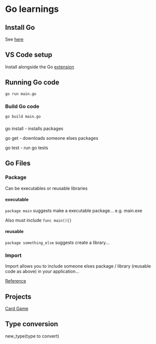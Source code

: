 # Go learnings

## Install Go

See [here](https://go.dev/wiki/Ubuntu)

## VS Code setup

Install alongside the Go [extension](https://marketplace.visualstudio.com/items?itemName=golang.Go)

## Running Go code

`go run main.go`

### Build Go code

`go build main.go`

###

go install - installs packages

go get - downloads someone elses packages

go test - run go tests

## Go Files

### Package

Can be executables or reusable libraries

#### executable

`package main` suggests make a executable package... e.g. main.exe

Also must include `func main(){}`

#### reusable

`package something_else` suggests create a library...

### Import

Import allows you to include someone elses package / library (reusable code as above) in your application...

[Reference](https://golang.org/pkg)

## Projects

[Card Game](./projects/card_game/readme.md)

## Type conversion

new_type(type to convert)
